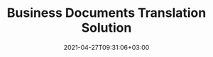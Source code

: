 ---
############################# Static ############################
layout: "product"
date: 2021-04-27T09:31:06+03:00
draft: false

############################# Head ############################
head_title: "Business Documents Translation Solution"
head_description: "Accurately translate text and business documents created in Microsoft Word, Excel & PowerPoint, PDF and Markdown file formats into other languages across popular platforms"

############################# Header ############################
title: "Business Documents Translation Solution"
description: "‎Accurately translate text and business documents created in Microsoft Word, Excel & PowerPoint, PDF & Markdown file formats into other languages across popular platforms"

############################# APIs ###############################
apis:
  enable: true

  api:
    # api loop
    - title: "GroupDocs.Translation Cloud APIs Include"
      link: "/translation/family/"
      label: "View All Cloud APIs"
      api_product:
        # api_product loop
        - link: "/translation/curl/"
          img_alt: "GroupDocs.Translation Cloud for cURL"
          image: "/sdk/272x272/groupdocs_translation-for-curl.webp"
          product: "GroupDocs.Translation"
          platform: "cURL"
          content: Interact with documents translation REST API using cURL commands. Convert English text to and from your source document formats to French, Chinese, Spanish, German, Italian, Russian, Arabic, Polish and other languages."

        # api_product loop
        - link: "/translation/net/"
          img_alt: "GroupDocs.Translation Cloud SDK for .NET"
          image: "/sdk/272x272/groupdocs_translation-for-net.webp"
          product: "GroupDocs.Translation"
          platform: ".NET"
          content: "Use language translation RESTful API easily with .NET Cloud SDK to transform text and on-page contents of popular business file formats into 19 international languages and 42 language pairs."

        # api_product loop
        - link: "/translation/java/"
          img_alt: "GroupDocs.Translation Cloud SDK for Java"
          image: "/sdk/272x272/groupdocs_translation-for-java.webp"
          product: "GroupDocs.Translation"
          platform: "Java"
          content: "Advanced documents and text translation SDK for Java applications. Translate text from Word, Excel, PowerPoint, PDF, Markdown document formats to other popular languages using modern neural machine translation approach."

    # api loop
    - title: "GroupDocs.Translation Cross Platform Apps Include"
      link: "https://products.groupdocs.app/translation/family"
      label: "View All Cross Platform Apps"
      api_product:
        # api_product loop
        - link: "https://products.groupdocs.app/translation/total"
          img_alt: "GroupDocs.Translation Total"
          image: "/logo/app/groupdocs_translation-app.png"
          product: "GroupDocs.Translation"
          platform: "Total"
          content: "Translate your Word, Excel, PowerPoint, PDF, Markdown documents to French, Chinese, Spanish, German, Russian, Arabic, and more languages using free online app."

        # api_product loop
        - link: "https://products.groupdocs.app/translation/docx"
          img_alt: "GroupDocs.Translation Word"
          image: "/logo/app/groupdocs_words-app.png"
          product: "GroupDocs.Translation"
          platform: "Word"
          content: "Translate your Word content with 42 language pairs support without leaving your favorite web browser."

        # api_product loop
        - link: "https://products.groupdocs.app/translation/pdf"
          img_alt: "GroupDocs.Translation PDF"
          image: "/logo/app/groupdocs_pdf-app.png"
          product: "GroupDocs.Translation"
          platform: "PDF"
          content: "Translate your PDF documents to multiple languages from anywhere, using any browser."

############################# Testimonials ###############################
testimonials:
  link: "https://downloads.groupdocs.com/corporate/success-stories"
  enable: false
  bg_color: "bg-gray"

  testimonial:
    # testimonial item loop
    - name: "Margot Baill"
      designation: "Product Development Director at Hireology"
      content: "Integrating GroupDocs.Translation for Cloud API was simple with their fantastic Ruby SDK. There aren't that many companies out there who are willing to work with us on what we want. It's a great partnership."

    # testimonial item loop
    - name: "Mats Oustad"
      designation: "Senior Consultant/Partner at Novanet AS"
      content: "After implementing and using GroupDocs.Translation for .NET in the project it looks to be working very well. I have tested with a lot of documents and so far so good. Everything I've thrown at it renders nicely and looks just as good as it would in a PDF translation or MS Word."
              
    # testimonial item loop
    - name: "Martin Lasarga"
      designation: "Product Manager at Axentria ECM by G.S.I."
      content: "Excellent service and excellent products. They were extremely helpful and responsive during the GroupDocs.Translation for .NET implementation process, can't recommend them highly enough."

############################# Back to top ###############################
back_to_top:
  enable: true
---